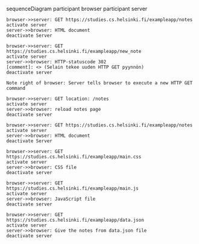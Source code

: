 sequenceDiagram
    participant browser
    participant server

    browser->>server: GET https://studies.cs.helsinki.fi/exampleapp/notes
    activate server
    server->>browser: HTML document
    deactivate Server

    browser->>server: GET https://studies.cs.helsinki.fi/exampleapp/new_note
    activate server
    server->>browser: HTTP-statuscode 302
    [comment]: <> (Selain tekee uuden HTTP GET pyynnön)
    deactivate server

    Note right of browser: Server tells browser to execute a new HTTP GET command

    browser->>server: GET location: /notes
    activate server
    server->>browser: reload notes page
    deactivate server

    browser->>server: GET https://studies.cs.helsinki.fi/exampleapp/notes
    activate server
    server->>browser: HTML document
    deactivate Server

    browser->>server: GET https://studies.cs.helsinki.fi/exampleapp/main.css
    activate server
    server->>browser: CSS file
    deactivate server

    browser->>server: GET https://studies.cs.helsinki.fi/exampleapp/main.js
    activate server
    server->>browser: JavaScript file
    deactivate server

    browser->>server: GET https://studies.cs.helsinki.fi/exampleapp/data.json
    activate server
    server->>browser: Give the notes from data.json file
    deactivate server


